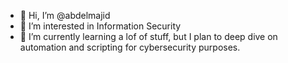 - 👋 Hi, I’m @abdelmajid
- 👀 I’m interested in Information Security
- 🌱 I’m currently learning a lof of stuff, but I plan to deep dive on automation and scripting for cybersecurity purposes.

<!---
abdelmajid-prog/abdelmajid-prog is a ✨ special ✨ repository because its `README.md` (this file) appears on your GitHub profile.
You can click the Preview link to take a look at your changes.
--->
